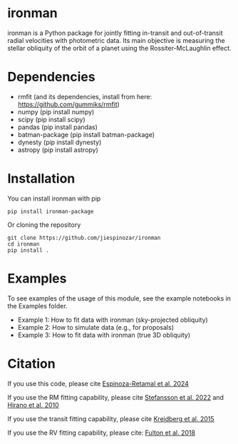 # ironman

ironman is a Python package for jointly fitting in-transit and out-of-transit radial velocities with photometric data. Its main objective is measuring the stellar obliquity of the orbit of a planet using the Rossiter-McLaughlin effect.

# Dependencies

- rmfit (and its dependencies, install from here: https://github.com/gummiks/rmfit)
- numpy (pip install numpy)
- scipy (pip install scipy)
- pandas (pip install pandas)
- batman-package (pip install batman-package)
- dynesty (pip install dynesty)
- astropy (pip install astropy)

# Installation

You can install ironman with pip

```
pip install ironman-package
```
Or cloning the repository

```
git clone https://github.com/jiespinozar/ironman
cd ironman
pip install .
```

# Examples

To see examples of the usage of this module, see the example notebooks in the Examples folder.

- Example 1: How to fit data with ironman (sky-projected obliquity)
- Example 2: How to simulate data (e.g., for proposals)
- Example 3: How to fit data with ironman (true 3D obliquity)

# Citation

If you use this code, please cite [Espinoza-Retamal et al. 2024](https://ui.adsabs.harvard.edu/abs/2024arXiv240618631E/abstract)

If you use the RM fitting capability, please cite [Stefansson et al. 2022](https://ui.adsabs.harvard.edu/abs/2022ApJ...931L..15S/abstract) and [Hirano et al. 2010](https://ui.adsabs.harvard.edu/abs/2010ApJ...709..458H/abstract)

If you use the transit fitting capability, please cite [Kreidberg et al. 2015](https://ui.adsabs.harvard.edu/abs/2015ascl.soft10002K/abstract)

If you use the RV fitting capability, please cite: [Fulton et al. 2018](https://ui.adsabs.harvard.edu/abs/2018PASP..130d4504F/abstract)

